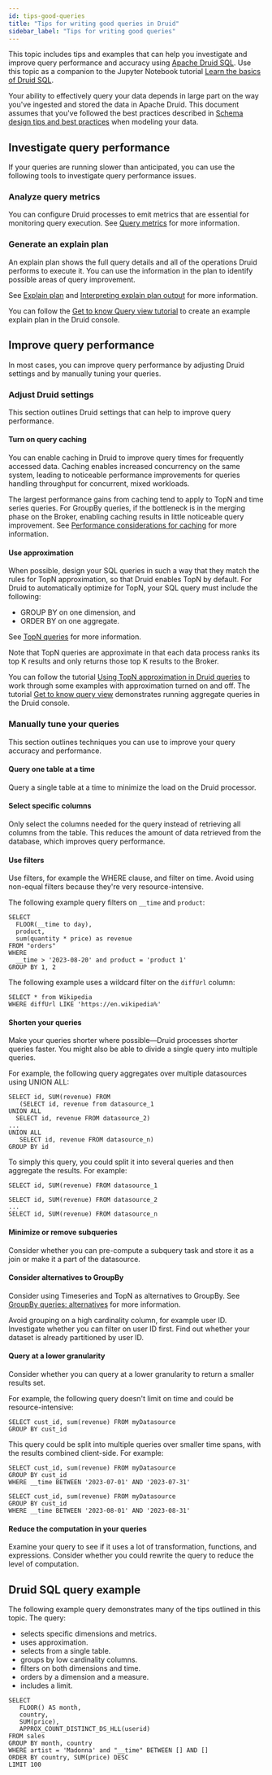 ```yaml
---
id: tips-good-queries
title: "Tips for writing good queries in Druid"
sidebar_label: "Tips for writing good queries"
---
```


<!--
  ~ Licensed to the Apache Software Foundation (ASF) under one
  ~ or more contributor license agreements.  See the NOTICE file
  ~ distributed with this work for additional information
  ~ regarding copyright ownership.  The ASF licenses this file
  ~ to you under the Apache License, Version 2.0 (the
  ~ "License"); you may not use this file except in compliance
  ~ with the License.  You may obtain a copy of the License at
  ~
  ~   http://www.apache.org/licenses/LICENSE-2.0
  ~
  ~ Unless required by applicable law or agreed to in writing,
  ~ software distributed under the License is distributed on an
  ~ "AS IS" BASIS, WITHOUT WARRANTIES OR CONDITIONS OF ANY
  ~ KIND, either express or implied.  See the License for the
  ~ specific language governing permissions and limitations
  ~ under the License.
  -->

This topic includes tips and examples that can help you investigate and improve query performance and accuracy using [Apache Druid SQL](./sql.md). Use this topic as a companion to the Jupyter Notebook tutorial [Learn the basics of Druid SQL](https://github.com/apache/druid/blob/master/examples/quickstart/jupyter-notebooks/notebooks/03-query/00-using-sql-with-druidapi.ipynb).

Your ability to effectively query your data depends in large part on the way you've ingested and stored the data in Apache Druid. This document assumes that you've followed the best practices described in [Schema design tips and best practices](../ingestion/schema-design.md#general-tips-and-best-practices) when modeling your data. 

## Investigate query performance

If your queries are running slower than anticipated, you can use the following tools to investigate query performance issues.

### Analyze query metrics

You can configure Druid processes to emit metrics that are essential for monitoring query execution. See [Query metrics](../operations/metrics.md#query-metrics) for more information. 

### Generate an explain plan

An explain plan shows the full query details and all of the operations Druid performs to execute it. You can use the information in the plan to identify possible areas of query improvement.

See [Explain plan](./sql.md#explain-plan) and [Interpreting explain plan output](./sql-translation.md#interpreting-explain-plan-output) for more information.

You can follow the [Get to know Query view tutorial](../tutorials/tutorial-sql-query-view.md) to create an example explain plan in the Druid console.

## Improve query performance

In most cases, you can improve query performance by adjusting Druid settings and by manually tuning your queries.

### Adjust Druid settings

This section outlines Druid settings that can help to improve query performance.

#### Turn on query caching

You can enable caching in Druid to improve query times for frequently accessed data. Caching enables increased concurrency on the same system, leading to noticeable performance improvements for queries handling throughput for concurrent, mixed workloads.

The largest performance gains from caching tend to apply to TopN and time series queries. For GroupBy queries, if the bottleneck is in the merging phase on the Broker, enabling caching results in little noticeable query improvement. See [Performance considerations for caching](./caching.md#performance-considerations-for-caching) for more information.

#### Use approximation

When possible, design your SQL queries in such a way that they match the rules for TopN approximation, so that Druid enables TopN by default. For Druid to automatically optimize for TopN, your SQL query must include the following:

- GROUP BY on one dimension, and
- ORDER BY on one aggregate.

 See [TopN queries](./topnquery.md) for more information.

Note that TopN queries are approximate in that each data process ranks its top K results and only returns those top K results to the Broker.

You can follow the tutorial [Using TopN approximation in Druid queries](https://github.com/apache/druid/blob/master/examples/quickstart/jupyter-notebooks/notebooks/03-query/02-approxRanking.ipynb) to work through some examples with approximation turned on and off. The tutorial [Get to know query view](../tutorials/tutorial-sql-query-view.md) demonstrates running aggregate queries in the Druid console.

### Manually tune your queries

This section outlines techniques you can use to improve your query accuracy and performance.

#### Query one table at a time

Query a single table at a time to minimize the load on the Druid processor.

#### Select specific columns

Only select the columns needed for the query instead of retrieving all columns from the table. This reduces the amount of data retrieved from the database, which improves query performance.

#### Use filters

Use filters, for example the WHERE clause, and filter on time. Avoid using non-equal filters because they're very resource-intensive.

The following example query filters on `__time` and `product`:

```
SELECT
  FLOOR(__time to day),
  product,
  sum(quantity * price) as revenue
FROM "orders"
WHERE
  __time > '2023-08-20' and product = 'product 1'
GROUP BY 1, 2
```

The following example uses a wildcard filter on the `diffUrl` column:

```
SELECT * from Wikipedia
WHERE diffUrl LIKE 'https://en.wikipedia%'
```

#### Shorten your queries

Make your queries shorter where possible&mdash;Druid processes shorter queries faster. You might also be able to divide a single query into multiple queries.

For example, the following query aggregates over multiple datasources using UNION ALL:

```
SELECT id, SUM(revenue) FROM
   (SELECT id, revenue from datasource_1
UNION ALL
  SELECT id, revenue FROM datasource_2)
...
UNION ALL
   SELECT id, revenue FROM datasource_n)
GROUP BY id
```

To simply this query, you could split it into several queries and then aggregate the results. For example:

```
SELECT id, SUM(revenue) FROM datasource_1

SELECT id, SUM(revenue) FROM datasource_2
...
SELECT id, SUM(revenue) FROM datasource_n
```

#### Minimize or remove subqueries

Consider whether you can pre-compute a subquery task and store it as a join or make it a part of the datasource.

#### Consider alternatives to GroupBy

Consider using Timeseries and TopN as alternatives to GroupBy. See [GroupBy queries: alternatives](./groupbyquery.md#alternatives) for more information.

Avoid grouping on a high cardinality column, for example user ID. Investigate whether you can filter on user ID first. Find out whether your dataset is already partitioned by user ID.

#### Query at a lower granularity

Consider whether you can query at a lower granularity to return a smaller results set.

For example, the following query doesn't limit on time and could be resource-intensive:

```
SELECT cust_id, sum(revenue) FROM myDatasource
GROUP BY cust_id
```

This query could be split into multiple queries over smaller time spans, with the results combined client-side. For example:

```
SELECT cust_id, sum(revenue) FROM myDatasource
GROUP BY cust_id
WHERE __time BETWEEN '2023-07-01' AND '2023-07-31'

SELECT cust_id, sum(revenue) FROM myDatasource
GROUP BY cust_id
WHERE __time BETWEEN '2023-08-01' AND '2023-08-31'
```

#### Reduce the computation in your queries

Examine your query to see if it uses a lot of transformation, functions, and expressions. Consider whether you could rewrite the query to reduce the level of computation.

## Druid SQL query example

The following example query demonstrates many of the tips outlined in this topic.
The query:

- selects specific dimensions and metrics.
- uses approximation.
- selects from a single table.
- groups by low cardinality columns.
- filters on both dimensions and time.
- orders by a dimension and a measure.
- includes a limit.

```
SELECT
   FLOOR() AS month,
   country,
   SUM(price),
   APPROX_COUNT_DISTINCT_DS_HLL(userid)
FROM sales
GROUP BY month, country
WHERE artist = 'Madonna' and "__time" BETWEEN [] AND []
ORDER BY country, SUM(price) DESC
LIMIT 100
```
